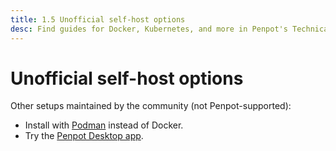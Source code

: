 ```yaml
---
title: 1.5 Unofficial self-host options
desc: Find guides for Docker, Kubernetes, and more in Penpot's Technical Guide for self-hosting options! Discover unofficial self-host options too.
---
```


# Unofficial self-host options

Other setups maintained by the community (not Penpot-supported):

* Install with <a href="https://blog.linuxgrrl.com/2022/01/19/running-penpot-locally-docker-free-with-podman/" target="_blank">Podman</a> instead of Docker.
* Try the <a href="https://community.penpot.app/t/penpot-desktop-road-to-1-0/7296" target="_blank">Penpot Desktop app</a>.
